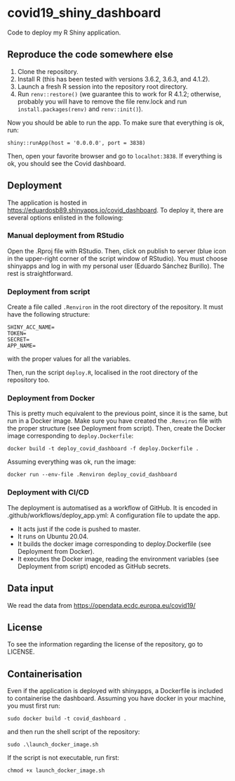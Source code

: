 # covid19_shiny_dashboard

Code to deploy my R Shiny application.

## Reproduce the code somewhere else

1. Clone the repository.
2. Install R (this has been tested with versions 3.6.2, 3.6.3, and 4.1.2).
3. Launch a fresh R session into the repository root directory.
4. Run `renv::restore()` (we guarantee this to work for R 4.1.2; otherwise, probably you will have to remove the file renv.lock and run `install.packages(renv)` and `renv::init()`).

Now you should be able to run the app. To make sure that everything is ok, run:

```
shiny::runApp(host = '0.0.0.0', port = 3838)
```

Then, open your favorite browser and go to `localhot:3838`. If everything is ok, you should see the Covid dashboard.

## Deployment

The application is hosted in https://eduardosb89.shinyapps.io/covid_dashboard.
To deploy it, there are several options enlisted in the following:

### Manual deployment from RStudio

Open the .Rproj file with RStudio. Then, click on publish to server (blue icon in the upper-right corner of the script window of RStudio). You must choose shinyapps and log in with my personal user (Eduardo Sánchez Burillo). The rest is straightforward.

### Deployment from script

Create a file called `.Renviron` in the root directory of the repository. It must have the following structure:
```
SHINY_ACC_NAME=
TOKEN=
SECRET=
APP_NAME=
```
with the proper values for all the variables.

Then, run the script `deploy.R`, localised in the root directory of the repository too.

### Deployment from Docker

This is pretty much equivalent to the previous point, since it is the same, but run in a Docker image. Make sure you have created the `.Renviron` file with the proper structure (see Deployment from script). Then, create the Docker image corresponding to `deploy.Dockerfile`:

```
docker build -t deploy_covid_dashboard -f deploy.Dockerfile .
```

Assuming everything was ok, run the image:

```
docker run --env-file .Renviron deploy_covid_dashboard
```

### Deployment with CI/CD

The deployment is automatised as a workflow of GitHub. It is encoded in .github/workflows/deploy_app.yml: A configuration file to update the app.
* It acts just if the code is pushed to master.
* It runs on Ubuntu 20.04.
* It builds the docker image corresponding to deploy.Dockerfile (see Deployment from Docker).
* It executes the Docker image, reading the environment variables (see Deployment from script) encoded as GitHub secrets.

## Data input

We read the data from https://opendata.ecdc.europa.eu/covid19/

## License

To see the information regarding the license of the repository, go to LICENSE.

## Containerisation

Even if the application is deployed with shinyapps, a Dockerfile is included to containerise the dashboard. Assuming you have docker in your machine, you must first run:

```
sudo docker build -t covid_dashboard .
```

and then run the shell script of the repository:

```
sudo .\launch_docker_image.sh
```
If the script is not executable, run first:
```
chmod +x launch_docker_image.sh
```

